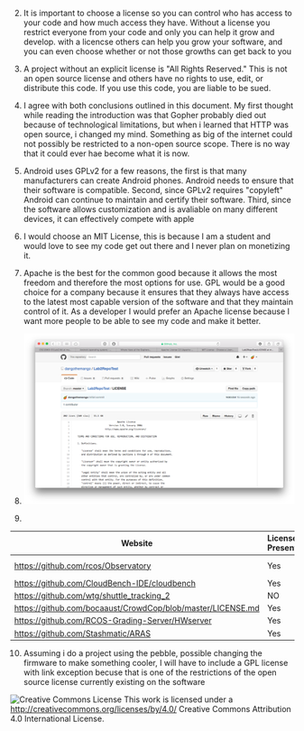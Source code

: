 2. It is important to choose a license so you can control who has access to your code and how much access they have. Without a license you restrict everyone from your code and only you can help it grow and develop. with a licencse others can help you grow your software, and you can even choose whether or not those growths can get back to you

3. A project without an explicit license is "All Rights Reserved." This is not an open source license and others have no rights to use, edit, or distribute this code. If you use this code, you are liable to be sued.

4. I agree with both conclusions outlined in this document. My first thought while reading the introduction was that Gopher probably died out because of technological limitations, but when i learned that HTTP was open source, i changed my mind. Something as big of the internet could not possibly be restricted to a non-open source scope. There is no way that it could ever hae become what it is now.

5. Android uses GPLv2 for a few reasons, the first is that many manufacturers can create Android phones. Android needs to ensure that their software is compatible. Second, since GPLv2 requires "copyleft" Android can continue to maintain and certify their software. Third, since the software allows customization and is avaliable on many different devices, it can effectively compete with apple

6. I would choose an MIT License, this is because I am a student and would love to see my code get out there and I never plan on monetizing it.

7. Apache is the best for the common good because it allows the most freedom and therefore the most options for use. GPL would be a good choice for a company because it ensures that they always have access to the latest most capable version of the software and that they maintain control of it. As a developer I would prefer an Apache license because I want more people to be able to see my code and make it better.

8. ![licensedrepo](images/8.png)

9.
Website | License Present | License
---------|:----------|:-------
https://github.com/rcos/Observatory | Yes | Two Clause BSD License https://en.wikipedia.org/wiki/ISC_license
https://github.com/CloudBench-IDE/cloudbench | Yes | Apache 2.0
https://github.com/wtg/shuttle_tracking_2 | NO | NA
https://github.com/bocaaust/CrowdCop/blob/master/LICENSE.md | Yes | Apache 2.0
https://github.com/RCOS-Grading-Server/HWserver | Yes | BSD
https://github.com/Stashmatic/ARAS | Yes | MIT


10. Assuming i do a project using the pebble, possible changing the firmware to make something cooler, I will have to include a GPL license with link exception becuse that is one of the restrictions of the open source license currently existing on the software


![Creative Commons License](https://i.creativecommons.org/l/by/4.0/88x31.png) This work is licensed under a http://creativecommons.org/licenses/by/4.0/ Creative Commons Attribution 4.0 International License.

